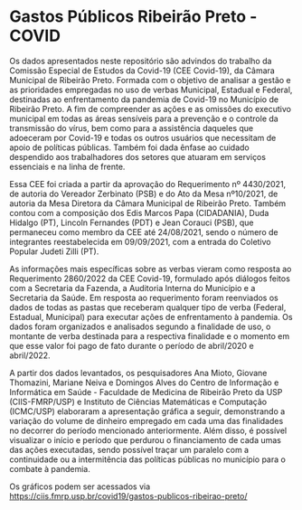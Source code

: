 # Gastos Públicos Ribeirão Preto - COVID

Os dados apresentados neste repositório são advindos do trabalho da Comissão Especial de Estudos da Covid-19 (CEE Covid-19), da Câmara Municipal de Ribeirão Preto. Formada com o objetivo de analisar a gestão e as prioridades empregadas no uso de verbas Municipal, Estadual e Federal, destinadas ao enfrentamento da pandemia de Covid-19 no Município de Ribeirão Preto. A fim de compreender as ações e as omissões do executivo municipal em todas as áreas sensíveis para a prevenção e o controle da transmissão do vírus, bem como para a assistência daqueles que adoeceram por Covid-19 e todas os outros usuários que necessitam de apoio de políticas públicas. Também foi dada ênfase ao cuidado despendido aos trabalhadores dos setores que atuaram em serviços essenciais e na linha de frente. 

Essa CEE foi criada a partir da aprovação do Requerimento nº 4430/2021, de autoria do Vereador Zerbinato (PSB) e do Ato da Mesa nº10/2021, de autoria da Mesa Diretora da Câmara Municipal de Ribeirão Preto. Também contou com a composição dos Edis Marcos Papa (CIDADANIA), Duda Hidalgo (PT), Lincoln Fernandes (PDT) e Jean Corauci (PSB), que permaneceu como membro da CEE até 24/08/2021, sendo o número de integrantes reestabelecida em 09/09/2021, com a entrada do Coletivo Popular Judeti Zilli (PT).

As informações mais específicas sobre as verbas vieram como resposta ao Requerimento 2860/2022 da CEE Covid-19, formulado após diálogos feitos com a Secretaria da Fazenda, a Auditoria Interna do Município e a Secretaria da Saúde. Em resposta ao requerimento foram reenviados os dados de todas as pastas que receberam qualquer tipo de verba (Federal, Estadual, Municipal) para executar ações de enfrentamento à pandemia. Os dados foram organizados e analisados segundo a finalidade de uso, o montante de verba destinada para a respectiva finalidade e o momento em que esse valor foi pago de fato durante o período de abril/2020 e abril/2022.

A partir dos dados levantados, os pesquisadores Ana Mioto, Giovane Thomazini, Mariane Neiva e Domingos Alves do Centro de Informação e Informática em Saúde - Faculdade de Medicina de Ribeirão Preto da USP (CIIS-FMRP/USP) e Instituto de Ciências Matemáticas e Computação (ICMC/USP)  elaboraram a apresentação gráfica a seguir, demonstrando a variação do volume de dinheiro empregado em cada uma das finalidades no decorrer do período mencionado anteriormente. Além disso, é possível visualizar o início e período que perdurou o financiamento de cada umas das ações executadas, sendo possível traçar um paralelo com a continuidade ou a intermitência das políticas públicas no município para o combate à pandemia.

Os gráficos podem ser acessados via https://ciis.fmrp.usp.br/covid19/gastos-publicos-ribeirao-preto/

